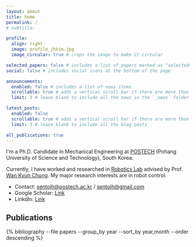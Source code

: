 ```yaml
---
layout: about
title: home
permalink: /
# subtitle:

profile:
  align: right
  image: profile_jhkim.jpg
  image_circular: true # crops the image to make it circular

selected_papers: false # includes a list of papers marked as "selected={true}"
social: false # includes social icons at the bottom of the page

announcements:
  enabled: false # includes a list of news items
  scrollable: true # adds a vertical scroll bar if there are more than 3 news items
  limit: 3 # leave blank to include all the news in the `_news` folder

latest_posts:
  enabled: false
  scrollable: true # adds a vertical scroll bar if there are more than 3 new posts items
  limit: 3 # leave blank to include all the blog posts

all_publications: true
---
```


I'm a Ph.D. Candidate in Mechanical Engineering at [POSTECH](https://postech.ac.kr/eng/index.do) (Pohang University of Science and Technology), South Korea.

Currently, I have worked and researched in [Robotics Lab](http://rnb.postech.ac.kr/index.html) advised by Prof. [Wan Kyun Chung](https://scholar.google.com/citations?user=fRu22vsAAAAJ&hl=en&oi=ao). My major research interests are in robot control.

- Contact: sentojh@postech.ac.kr / sentojh@gmail.com
- Google Scholar: [Link](https://scholar.google.com/citations?user=pQp9Qj8AAAAJ&hl=en)
- LinkdIn: [Link](https://www.linkedin.com/in/jonghyeok-kim-220053321/)


## Publications
{% bibliography --file papers --group_by year --sort_by year,month --order descending %}